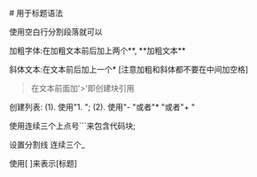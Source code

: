\# 用于标题语法

使用空白行分割段落就可以

加粗字体:在加粗文本前后加上两个**, \*\*加粗文本\*\*

斜体文本:在文本前后加上一个*
[注意加粗和斜体都不要在中间加空格]

> 在文本前面加'>'即创建块引用

创建列表: (1). 使用"1. "; (2). 使用"- "或者"* "或者"+ "

使用连续三个上点号\`\`\`来包含代码块;

设置分割线 连续三个_

使用\[ \]来表示\[标题\]












